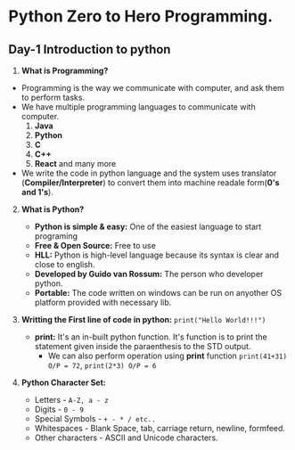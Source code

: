 # Python Zero to Hero Programming.

## Day-1 Introduction to python

1. **What is Programming?**
  - Programming is the way we communicate with computer, and ask them to perform tasks.
  - We have multiple programming languages to communicate with computer.
    1. **Java**
    2. **Python**
    3. **C**
    4. **C++**
    5. **React** and many more
  - We write the code in python language and the system uses translator (**Compiler/Interpreter**) to convert them into machine readale form(**0's and 1's**).

2. **What is Python?**
   - **Python is simple & easy:** One of the easiest language to start programing 
   - **Free & Open Source:** Free to use 
   - **HLL:** Python is high-level language because its syntax is clear and close to english.
   - **Developed by Guido van Rossum:** The person who developer python.
   - **Portable:** The code written on windows can be run on anyother OS platform provided with necessary lib.
  
3. **Writting the First line of code in python:** `print("Hello World!!!")`
   - **print:** It's an in-built python function. It's function is to print the statement given inside the paraenthesis to the STD output.
     - We can also perform operation using **print** function `print(41+31) O/P = 72`, `print(2*3) O/P = 6` 

4. **Python Character Set:**
   - Letters - `A-Z, a - z`
   - Digits - `0 - 9`
   - Special Symbols - `+ - * / etc..`
   - Whitespaces - Blank Space, tab, carriage return, newline, formfeed.
   - Other characters - ASCII and Unicode characters.
